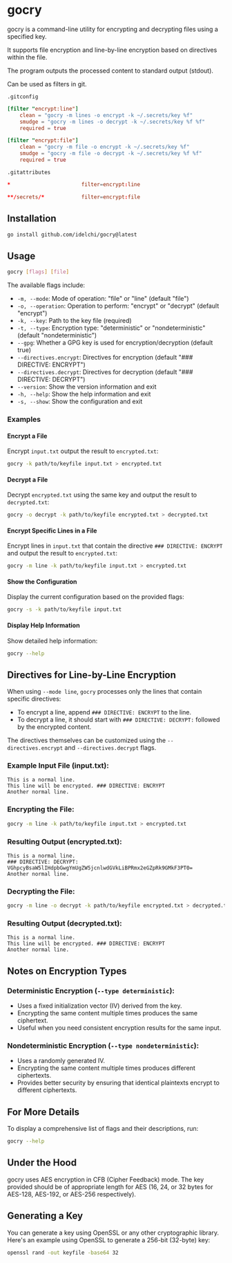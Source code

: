 # gocry

gocry is a command-line utility for encrypting and decrypting files using a specified key.

It supports file encryption and line-by-line encryption based on directives within the file.

The program outputs the processed content to standard output (stdout).

Can be used as filters in git.

`.gitconfig`

```toml
[filter "encrypt:line"]
    clean = "gocry -m lines -o encrypt -k ~/.secrets/key %f"
    smudge = "gocry -m lines -o decrypt -k ~/.secrets/key %f %f"
    required = true

[filter "encrypt:file"]
    clean = "gocry -m file -o encrypt -k ~/.secrets/key %f"
    smudge = "gocry -m file -o decrypt -k ~/.secrets/key %f %f"
    required = true
```

`.gitattributes`

```toml
*                       filter=encrypt:line

**/secrets/*            filter=encrypt:file
```

## Installation

```sh
go install github.com/idelchi/gocry@latest
```

## Usage

```sh
gocry [flags] [file]
```

The available flags include:

- `-m, --mode`: Mode of operation: "file" or "line" (default "file")
- `-o, --operation`: Operation to perform: "encrypt" or "decrypt" (default "encrypt")
- `-k, --key`: Path to the key file (required)
- `-t, --type`: Encryption type: "deterministic" or "nondeterministic" (default "nondeterministic")
- `--gpg`: Whether a GPG key is used for encryption/decryption (default true)
- `--directives.encrypt`: Directives for encryption (default "### DIRECTIVE: ENCRYPT")
- `--directives.decrypt`: Directives for decryption (default "### DIRECTIVE: DECRYPT")
- `--version`: Show the version information and exit
- `-h, --help`: Show the help information and exit
- `-s, --show`: Show the configuration and exit

### Examples

#### Encrypt a File

Encrypt `input.txt` output the result to `encrypted.txt`:

```sh
gocry -k path/to/keyfile input.txt > encrypted.txt
```

#### Decrypt a File

Decrypt `encrypted.txt` using the same key and output the result to `decrypted.txt`:

```sh
gocry -o decrypt -k path/to/keyfile encrypted.txt > decrypted.txt
```

#### Encrypt Specific Lines in a File

Encrypt lines in `input.txt` that contain the directive `### DIRECTIVE: ENCRYPT` and output the result to `encrypted.txt`:

```sh
gocry -m line -k path/to/keyfile input.txt > encrypted.txt
```

#### Show the Configuration

Display the current configuration based on the provided flags:

```sh
gocry -s -k path/to/keyfile input.txt
```

#### Display Help Information

Show detailed help information:

```sh
gocry --help
```

## Directives for Line-by-Line Encryption

When using `--mode line`, `gocry` processes only the lines that contain specific directives:

- To encrypt a line, append `### DIRECTIVE: ENCRYPT` to the line.
- To decrypt a line, it should start with `### DIRECTIVE: DECRYPT:` followed by the encrypted content.

The directives themselves can be customized using the `--directives.encrypt` and `--directives.decrypt` flags.

### Example Input File (input.txt):

```
This is a normal line.
This line will be encrypted. ### DIRECTIVE: ENCRYPT
Another normal line.
```

### Encrypting the File:

```sh
gocry -m line -k path/to/keyfile input.txt > encrypted.txt
```

### Resulting Output (encrypted.txt):

```
This is a normal line.
### DIRECTIVE: DECRYPT: VGhpcyBsaW5lIHdpbGwgYmUgZW5jcnlwdGVkLiBPRmx2eGZpRk9GMkF3PT0=
Another normal line.
```

### Decrypting the File:

```sh
gocry -m line -o decrypt -k path/to/keyfile encrypted.txt > decrypted.txt
```

### Resulting Output (decrypted.txt):

```
This is a normal line.
This line will be encrypted. ### DIRECTIVE: ENCRYPT
Another normal line.
```

## Notes on Encryption Types

### Deterministic Encryption (`--type deterministic`):

- Uses a fixed initialization vector (IV) derived from the key.
- Encrypting the same content multiple times produces the same ciphertext.
- Useful when you need consistent encryption results for the same input.

### Nondeterministic Encryption (`--type nondeterministic`):

- Uses a randomly generated IV.
- Encrypting the same content multiple times produces different ciphertexts.
- Provides better security by ensuring that identical plaintexts encrypt to different ciphertexts.

## For More Details

To display a comprehensive list of flags and their descriptions, run:

```sh
gocry --help
```

## Under the Hood

gocry uses AES encryption in CFB (Cipher Feedback) mode. The key provided should be of appropriate length for AES (16, 24, or 32 bytes for AES-128, AES-192, or AES-256 respectively).

## Generating a Key

You can generate a key using OpenSSL or any other cryptographic library. Here's an example using OpenSSL to generate a 256-bit (32-byte) key:

```sh
openssl rand -out keyfile -base64 32
```
